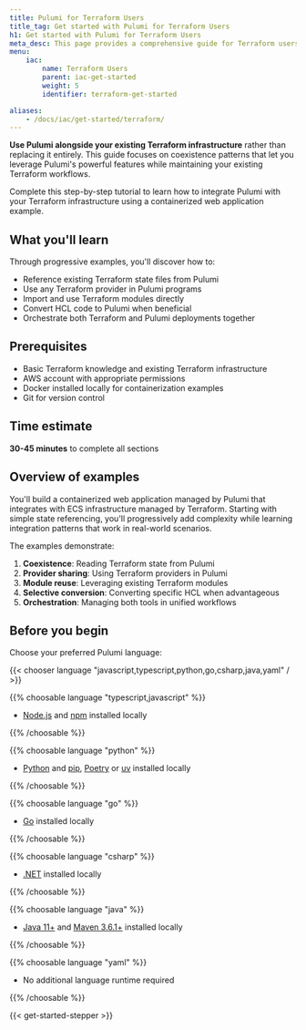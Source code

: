 ```yaml
---
title: Pulumi for Terraform Users
title_tag: Get started with Pulumi for Terraform Users
h1: Get started with Pulumi for Terraform Users
meta_desc: This page provides a comprehensive guide for Terraform users to learn Pulumi through coexistence patterns and integration strategies.
menu:
    iac:
        name: Terraform Users
        parent: iac-get-started
        weight: 5
        identifier: terraform-get-started

aliases:
    - /docs/iac/get-started/terraform/
---
```


**Use Pulumi alongside your existing Terraform infrastructure** rather than replacing it entirely.
This guide focuses on coexistence patterns that let you leverage Pulumi's powerful features while maintaining your existing Terraform workflows.

Complete this step-by-step tutorial to learn how to integrate Pulumi with your Terraform infrastructure using a containerized web application example.

## What you'll learn

Through progressive examples, you'll discover how to:

* Reference existing Terraform state files from Pulumi
* Use any Terraform provider in Pulumi programs
* Import and use Terraform modules directly
* Convert HCL code to Pulumi when beneficial
* Orchestrate both Terraform and Pulumi deployments together

## Prerequisites

* Basic Terraform knowledge and existing Terraform infrastructure
* AWS account with appropriate permissions
* Docker installed locally for containerization examples
* Git for version control

## Time estimate

**30-45 minutes** to complete all sections

## Overview of examples

You'll build a containerized web application managed by Pulumi that integrates with ECS infrastructure managed by Terraform.
Starting with simple state referencing, you'll progressively add complexity while learning integration patterns that work in real-world scenarios.

The examples demonstrate:

1. **Coexistence**: Reading Terraform state from Pulumi
2. **Provider sharing**: Using Terraform providers in Pulumi
3. **Module reuse**: Leveraging existing Terraform modules
4. **Selective conversion**: Converting specific HCL when advantageous
5. **Orchestration**: Managing both tools in unified workflows

## Before you begin

Choose your preferred Pulumi language:

{{< chooser language "javascript,typescript,python,go,csharp,java,yaml" / >}}

{{% choosable language "typescript,javascript" %}}

* <a href="https://nodejs.org/en/download" target="_blank">Node.js</a> and <a href="https://www.npmjs.com/package/npm" target="_blank">npm</a> installed locally

{{% /choosable %}}

{{% choosable language "python" %}}

* <a href="https://www.python.org/downloads/" target="_blank">Python</a> and <a href="https://pip.pypa.io/en/stable/installation/">pip</a>, <a href="https://python-poetry.org/docs/" target="_blank">Poetry</a> or <a href="https://docs.astral.sh/uv/getting-started/installation/" target="_blank">uv</a> installed locally

{{% /choosable %}}

{{% choosable language "go" %}}

* <a href="https://go.dev/doc/install" target="_blank">Go</a> installed locally

{{% /choosable %}}

{{% choosable language "csharp" %}}

* <a href="https://dotnet.microsoft.com/en-us/download/dotnet" target="_blank">.NET</a> installed locally

{{% /choosable %}}

{{% choosable language "java" %}}

* <a href="https://www.oracle.com/java/technologies/downloads/" target="_blank">Java 11+</a> and <a href="https://maven.apache.org/install.html" target="_blank">Maven 3.6.1+</a> installed locally

{{% /choosable %}}

{{% choosable language "yaml" %}}

* No additional language runtime required

{{% /choosable %}}

{{< get-started-stepper >}}